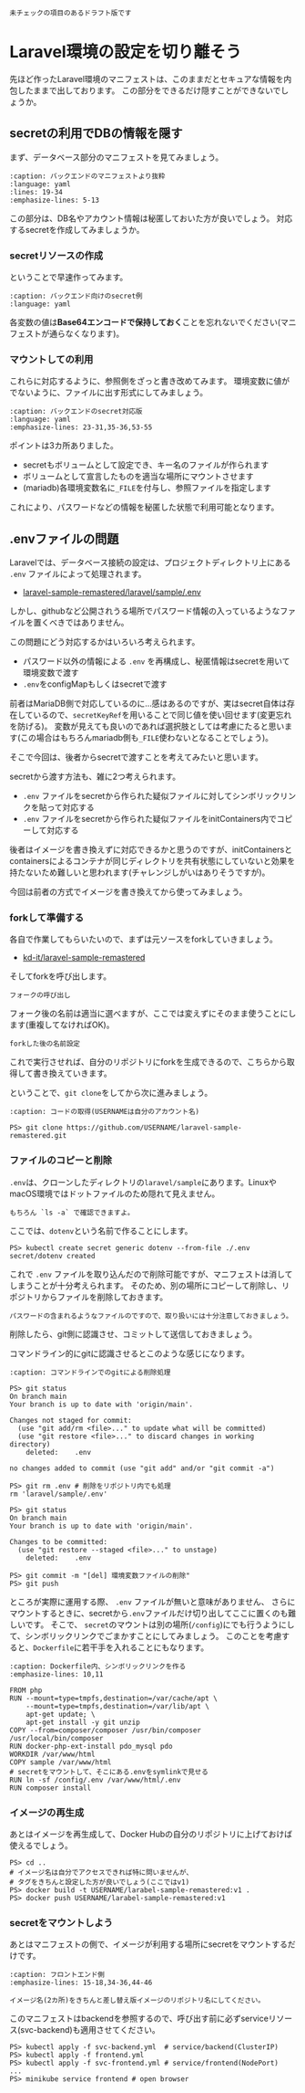 ```{caution}
未チェックの項目のあるドラフト版です
```

# Laravel環境の設定を切り離そう

先ほど作ったLaravel環境のマニフェストは、このままだとセキュアな情報を内包したままで出しております。
この部分をできるだけ隠すことができないでしょうか。

## secretの利用でDBの情報を隠す

まず、データベース部分のマニフェストを見てみましょう。

```{literalinclude} codes/laravel-manifests/backend.yml
:caption: バックエンドのマニフェストより抜粋
:language: yaml
:lines: 19-34
:emphasize-lines: 5-13
```

この部分は、DB名やアカウント情報は秘匿しておいた方が良いでしょう。
対応するsecretを作成してみましょうか。

### secretリソースの作成

ということで早速作ってみます。

```{literalinclude} codes/laravel-manifests2/db-secret.yml
:caption: バックエンド向けのsecret例
:language: yaml
```

各変数の値は**Base64エンコードで保持しておく**ことを忘れないでください(マニフェストが通らなくなります)。


### マウントしての利用

これらに対応するように、参照側をざっと書き改めてみます。
環境変数に値がでないように、ファイルに出す形式にしてみましょう。

```{literalinclude} codes/laravel-manifests2/backend.yml
:caption: バックエンドのsecret対応版
:language: yaml
:emphasize-lines: 23-31,35-36,53-55
```

ポイントは3カ所ありました。

- secretもボリュームとして設定でき、キー名のファイルが作られます
- ボリュームとして宣言したものを適当な場所にマウントさせます
- (mariadb)各環境変数名に`_FILE`を付与し、参照ファイルを指定します

これにより、パスワードなどの情報を秘匿した状態で利用可能となります。

## .envファイルの問題

Laravelでは、データベース接続の設定は、プロジェクトディレクトリ上にある `.env` ファイルによって処理されます。

- [laravel-sample-remastered/laravel/sample/.env](https://github.com/kd-it/laravel-sample-remastered/blob/main/laravel/sample/.env)

しかし、githubなど公開されうる場所でパスワード情報の入っているようなファイルを置くべきではありません。

この問題にどう対応するかはいろいろ考えられます。

- パスワード以外の情報による `.env` を再構成し、秘匿情報はsecretを用いて環境変数で渡す
- `.env`をconfigMapもしくはsecretで渡す

前者はMariaDB側で対応しているのに…感はあるのですが、実はsecret自体は存在しているので、`secretKeyRef`を用いることで同じ値を使い回せます(変更忘れを防げる)。
変数が見えても良いのであれば選択肢としては考慮にたると思います(この場合はもちろんmariadb側も`_FILE`使わないとなることでしょう)。

そこで今回は、後者からsecretで渡すことを考えてみたいと思います。

secretから渡す方法も、雑に2つ考えられます。

- `.env` ファイルをsecretから作られた疑似ファイルに対してシンボリックリンクを貼って対応する
- `.env` ファイルをsecretから作られた疑似ファイルをinitContainers内でコピーして対応する

後者はイメージを書き換えずに対応できるかと思うのですが、initContainersとcontainersによるコンテナが同じディレクトリを共有状態にしていないと効果を持たないため難しいと思われます(チャレンジしがいはありそうですが)。

今回は前者の方式でイメージを書き換えてから使ってみましょう。



### forkして準備する

各自で作業してもらいたいので、まずは元ソースをforkしていきましょう。

- [kd-it/laravel-sample-remastered](https://github.com/kd-it/laravel-sample-remastered)

そしてforkを呼び出します。

```{figure} images/laravel-sample-fork.png
フォークの呼び出し
```

フォーク後の名前は適当に選べますが、ここでは変えずにそのまま使うことにします(重複してなければOK)。

```{figure} images/laravel-sample-newfork.png
forkした後の名前設定
```

これで実行させれば、自分のリポジトリにforkを生成できるので、こちらから取得して書き換えていきます。

ということで、`git clone`をしてから次に進みましょう。

```{code-block} pwsh
:caption: コードの取得(USERNAMEは自分のアカウント名)

PS> git clone https://github.com/USERNAME/laravel-sample-remastered.git
```

### ファイルのコピーと削除

`.env`は、クローンしたディレクトリの`laravel/sample`にあります。LinuxやmacOS環境ではドットファイルのため隠れて見えません。

```{tip}
もちろん `ls -a` で確認できますよ。
```

ここでは、`dotenv`という名前で作ることにします。

```{code-block} pwsh
PS> kubectl create secret generic dotenv --from-file ./.env
secret/dotenv created
```

これで `.env` ファイルを取り込んだので削除可能ですが、マニフェストは消してしまうことが十分考えられます。
そのため、別の場所にコピーして削除し、リポジトリからファイルを削除しておきます。

```{warning}
パスワードの含まれるようなファイルのですので、取り扱いには十分注意しておきましょう。
```

削除したら、git側に認識させ、コミットして送信しておきましょう。

コマンドライン的にgitに認識させるとこのような感じになります。

```{code-block} pwsh
:caption: コマンドラインでのgitによる削除処理

PS> git status
On branch main
Your branch is up to date with 'origin/main'.

Changes not staged for commit:
  (use "git add/rm <file>..." to update what will be committed)
  (use "git restore <file>..." to discard changes in working directory)
	deleted:    .env

no changes added to commit (use "git add" and/or "git commit -a")

PS> git rm .env # 削除をリポジトリ内でも処理
rm 'laravel/sample/.env'

PS> git status
On branch main
Your branch is up to date with 'origin/main'.

Changes to be committed:
  (use "git restore --staged <file>..." to unstage)
	deleted:    .env

PS> git commit -m "[del] 環境変数ファイルの削除"
PS> git push
```

ところが実際に運用する際、 `.env` ファイルが無いと意味がありません、
さらにマウントするときに、secretから`.env`ファイルだけ切り出してここに置くのも難しいです。
そこで、 `secret`のマウントは別の場所(`/config`)にでも行うようにして、シンボリックリンクでごまかすことにしてみましょう。
このことを考慮すると、`Dockerfile`に若干手を入れることにもなります。

```{code-block} Dockerfile
:caption: Dockerfile内、シンボリックリンクを作る
:emphasize-lines: 10,11

FROM php
RUN --mount=type=tmpfs,destination=/var/cache/apt \
    --mount=type=tmpfs,destination=/var/lib/apt \
    apt-get update; \
    apt-get install -y git unzip
COPY --from=composer/composer /usr/bin/composer /usr/local/bin/composer
RUN docker-php-ext-install pdo_mysql pdo
WORKDIR /var/www/html
COPY sample /var/www/html
# secretをマウントして、そこにある.envをsymlinkで見せる
RUN ln -sf /config/.env /var/www/html/.env
RUN composer install
```

### イメージの再生成

あとはイメージを再生成して、Docker Hubの自分のリポジトリに上げておけば使えるでしょう。

```{code-block} pwsh
PS> cd ..
# イメージ名は自分でアクセスできれば特に問いませんが、
# タグをきちんと設定した方が良いでしょう(ここではv1)
PS> docker build -t USERNAME/larabel-sample-remastered:v1 .
PS> docker push USERNAME/larabel-sample-remastered:v1
```

### secretをマウントしよう

あとはマニフェストの側で、イメージが利用する場所にsecretをマウントするだけです。

```{literalinclude} codes/laravel-manifests2/frontend.yml
:caption: フロントエンド側
:emphasize-lines: 15-18,34-36,44-46
```

```{caution}
イメージ名(2カ所)をきちんと差し替え版イメージのリポジトリ名にしてください。
```

このマニフェストはbackendを参照するので、呼び出す前に必ずserviceリソース(svc-backend)も適用させてください。

```{code-block} pwsh
PS> kubectl apply -f svc-backend.yml  # service/backend(ClusterIP)
PS> kubectl apply -f frontend.yml
PS> kubectl apply -f svc-frontend.yml # service/frontend(NodePort)
...
PS> minikube service frontend # open browser
```

